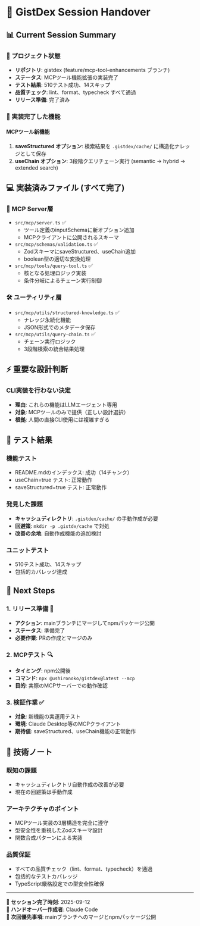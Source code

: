# 🚀 GistDex Session Handover

## 📊 Current Session Summary

### 🔧 プロジェクト状態
- **リポジトリ**: gistdex (feature/mcp-tool-enhancements ブランチ)
- **ステータス**: MCPツール機能拡張の実装完了
- **テスト結果**: 510テスト成功、14スキップ
- **品質チェック**: lint、format、typecheck すべて通過
- **リリース準備**: 完了済み

### 🎯 実装完了した機能

#### MCPツール新機能
1. **saveStructured オプション**: 検索結果を `.gistdex/cache/` に構造化ナレッジとして保存
2. **useChain オプション**: 3段階クエリチェーン実行 (semantic → hybrid → extended search)

## 💻 実装済みファイル (すべて完了)

### 🔌 MCP Server層
- `src/mcp/server.ts` ✅
  - ツール定義のinputSchemaに新オプション追加
  - MCPクライアントに公開されるスキーマ
- `src/mcp/schemas/validation.ts` ✅
  - ZodスキーマにsaveStructured、useChain追加
  - boolean型の適切な変換処理
- `src/mcp/tools/query-tool.ts` ✅
  - 核となる処理ロジック実装
  - 条件分岐によるチェーン実行制御

### 🛠️ ユーティリティ層
- `src/mcp/utils/structured-knowledge.ts` ✅
  - ナレッジ永続化機能
  - JSON形式でのメタデータ保存
- `src/mcp/utils/query-chain.ts` ✅
  - チェーン実行ロジック
  - 3段階検索の統合結果処理

## ⚡ 重要な設計判断

### CLI実装を行わない決定
- **理由**: これらの機能はLLMエージェント専用
- **対象**: MCPツールのみで提供（正しい設計選択）
- **根拠**: 人間の直接CLI使用には複雑すぎる

## 🧪 テスト結果

### 機能テスト
- README.mdのインデックス: 成功（14チャンク）
- useChain=true テスト: 正常動作
- saveStructured=true テスト: 正常動作

### 発見した課題
- **キャッシュディレクトリ**: `.gistdex/cache/` の手動作成が必要
- **回避策**: `mkdir -p .gistdx/cache` で対処
- **改善の余地**: 自動作成機能の追加検討

### ユニットテスト
- 510テスト成功、14スキップ
- 包括的カバレッジ達成

## 🚦 Next Steps

### 1. リリース準備 🎯
- **アクション**: mainブランチにマージしてnpmパッケージ公開
- **ステータス**: 準備完了
- **必要作業**: PRの作成とマージのみ

### 2. MCPテスト 🔍
- **タイミング**: npm公開後
- **コマンド**: `npx @ushironoko/gistdex@latest --mcp`
- **目的**: 実際のMCPサーバーでの動作確認

### 3. 検証作業 ✅
- **対象**: 新機能の実運用テスト
- **環境**: Claude Desktop等のMCPクライアント
- **期待値**: saveStructured、useChain機能の正常動作

## 🔧 技術ノート

### 既知の課題
- キャッシュディレクトリ自動作成の改善が必要
- 現在の回避策は手動作成

### アーキテクチャのポイント
- MCPツール実装の3層構造を完全に遵守
- 型安全性を重視したZodスキーマ設計
- 関数合成パターンによる実装

### 品質保証
- すべての品質チェック（lint、format、typecheck）を通過
- 包括的なテストカバレッジ
- TypeScript厳格設定での型安全性確保

---
**🏁 セッション完了時刻**: 2025-09-12  
**📝 ハンドオーバー作成者**: Claude Code  
**🎯 次回優先事項**: mainブランチへのマージとnpmパッケージ公開